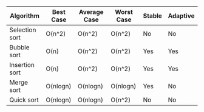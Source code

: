 | Algorithm        | Best Case     | Average Case  | Worst Case    | Stable | Adaptive |
|------------------|---------------|----------------|----------------|--------|----------|
| Selection sort   |    O(n^2)     |    O(n^2)      |    O(n^2)      | No     | No       |
| Bubble sort      |    O(n)       |    O(n^2)      |    O(n^2)      | Yes    | Yes      |
| Insertion sort   |    O(n)       |    O(n^2)      |    O(n^2)      | Yes    | Yes      |
| Merge sort       |    O(nlogn)   |    O(nlogn)    |    O(nlogn)    | Yes    | No       |
| Quick sort       |    O(nlogn)   |    O(nlogn)    |    O(n^2)      | No     | No       |
